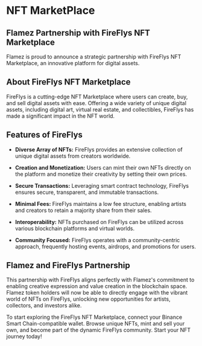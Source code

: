 #   NFT MarketPlace

## Flamez Partnership with FireFlys NFT Marketplace

Flamez is proud to announce a strategic partnership with FireFlys NFT Marketplace, an innovative platform for digital assets.

## About FireFlys NFT Marketplace

FireFlys is a cutting-edge NFT Marketplace where users can create, buy, and sell digital assets with ease. Offering a wide variety of unique digital assets, including digital art, virtual real estate, and collectibles, FireFlys has made a significant impact in the NFT world.

## Features of FireFlys

- **Diverse Array of NFTs:** FireFlys provides an extensive collection of unique digital assets from creators worldwide.

- **Creation and Monetization:** Users can mint their own NFTs directly on the platform and monetize their creativity by setting their own prices.

- **Secure Transactions:** Leveraging smart contract technology, FireFlys ensures secure, transparent, and immutable transactions.

- **Minimal Fees:** FireFlys maintains a low fee structure, enabling artists and creators to retain a majority share from their sales.

- **Interoperability:** NFTs purchased on FireFlys can be utilized across various blockchain platforms and virtual worlds.

- **Community Focused:** FireFlys operates with a community-centric approach, frequently hosting events, airdrops, and promotions for users.

## Flamez and FireFlys Partnership

This partnership with FireFlys aligns perfectly with Flamez's commitment to enabling creative expression and value creation in the blockchain space. Flamez token holders will now be able to directly engage with the vibrant world of NFTs on FireFlys, unlocking new opportunities for artists, collectors, and investors alike.

To start exploring the FireFlys NFT Marketplace, connect your Binance Smart Chain-compatible wallet. Browse unique NFTs, mint and sell your own, and become part of the dynamic FireFlys community. Start your NFT journey today!
